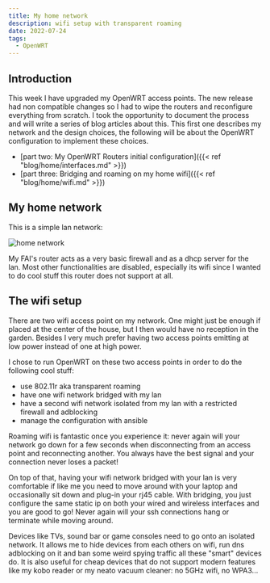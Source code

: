 ```yaml
---
title: My home network
description: wifi setup with transparent roaming
date: 2022-07-24
tags:
  - OpenWRT
---
```


## Introduction

This week I have upgraded my OpenWRT access points. The new release had non compatible changes so I had to wipe the routers and reconfigure everything from scratch. I took the opportunity to document the process and will write a series of blog articles about this. This first one describes my network and the design choices, the following will be about the OpenWRT configuration to implement these choices.
- [part two: My OpenWRT Routers initial configuration]({{< ref "blog/home/interfaces.md" >}})
- [part three: Bridging and roaming on my home wifi]({{< ref "blog/home/wifi.md" >}})

## My home network

This is a simple lan network:

![home network](/static/home.drawio.svg)

My FAI's router acts as a very basic firewall and as a dhcp server for the lan. Most other functionalities are disabled, especially its wifi since I wanted to do cool stuff this router does not support at all.

## The wifi setup

There are two wifi access point on my network. One might just be enough if placed at the center of the house, but I then would have no reception in the garden. Besides I very much prefer having two access points emitting at low power instead of one at high power.

I chose to run OpenWRT on these two access points in order to do the following cool stuff:
- use 802.11r aka transparent roaming
- have one wifi network bridged with my lan
- have a second wifi network isolated from my lan with a restricted firewall and adblocking
- manage the configuration with ansible

Roaming wifi is fantastic once you experience it: never again will your network go down for a few seconds when disconnecting from an access point and reconnecting another. You always have the best signal and your connection never loses a packet!

On top of that, having your wifi network bridged with your lan is very comfortable if like me you need to move around with your laptop and occasionally sit down and plug-in your rj45 cable. With bridging, you just configure the same static ip on both your wired and wireless interfaces and you are good to go! Never again will your ssh connections hang or terminate while moving around.

Devices like TVs, sound bar or game consoles need to go onto an isolated network. It allows me to hide devices from each others on wifi, run dns adblocking on it and ban some weird spying traffic all these "smart" devices do. It is also useful for cheap devices that do not support modern features like my kobo reader or my neato vacuum cleaner: no 5GHz wifi, no WPA3...
